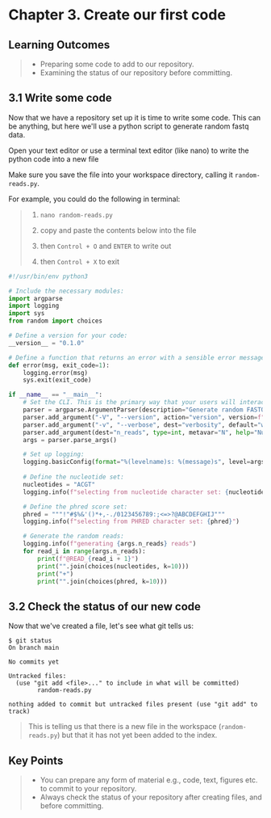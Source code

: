 # Chapter 3. Create our first code

## Learning Outcomes
> - Preparing some code to add to our repository.
> - Examining the status of our repository before committing.

## 3.1 Write some code
Now that we have a repository set up it is time to write some code.
This can be anything, but here we'll use a python script to generate random fastq data.

Open your text editor or use a terminal text editor (like nano) to write the python code into a new file

Make sure you save the file into your workspace directory, calling it `random-reads.py`.

For example, you could do the following in terminal:
> 1. `nano random-reads.py`
>
> 2. copy and paste the contents below into the file
>
> 3. then `Control + O` and `ENTER` to write out
>
> 4. then `Control + X` to exit

~~~python
#!/usr/bin/env python3

# Include the necessary modules:
import argparse
import logging
import sys
from random import choices

# Define a version for your code:
__version__ = "0.1.0"

# Define a function that returns an error with a sensible error message:
def error(msg, exit_code=1):
    logging.error(msg)
    sys.exit(exit_code)

if __name__ == "__main__":
    # Set the CLI. This is the primary way that your users will interact with your program.
    parser = argparse.ArgumentParser(description="Generate random FASTQ data")
    parser.add_argument("-V", "--version", action="version", version=f"%(prog)s {__version__}")
    parser.add_argument("-v", "--verbose", dest="verbosity", default="warning", choices=["error", "warning", "info", "debug"], help=f"Set logging level (default warning")
    parser.add_argument(dest="n_reads", type=int, metavar="N", help="Number of reads to generate")
    args = parser.parse_args()

    # Set up logging:
    logging.basicConfig(format="%(levelname)s: %(message)s", level=args.verbosity.upper())
    
    # Define the nucleotide set:
    nucleotides = "ACGT"
    logging.info(f"selecting from nucleotide character set: {nucleotides}")

    # Define the phred score set:
    phred = """!"#$%&'()*+,-./0123456789:;<=>?@ABCDEFGHIJ"""
    logging.info(f"selecting from PHRED character set: {phred}")

    # Generate the random reads:
    logging.info(f"generating {args.n_reads} reads")
    for read_i in range(args.n_reads):
        print(f"@READ_{read_i + 1}")
        print("".join(choices(nucleotides, k=10)))
        print("+")
        print("".join(choices(phred, k=10)))
~~~

## 3.2 Check the status of our new code

Now that we've created a file, let's see what git tells us:

~~~console
$ git status
On branch main

No commits yet

Untracked files:
  (use "git add <file>..." to include in what will be committed)
        random-reads.py

nothing added to commit but untracked files present (use "git add" to track)
~~~

> This is telling us that there is a new file in the workspace (`random-reads.py`) but that it has not yet been added to the index.

## Key Points
> - You can prepare any form of material e.g., code, text, figures etc. to commit to your repository.
> - Always check the status of your repository after creating files, and before committing.
